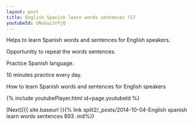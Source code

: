 ```yaml
---
layout: post
title: English Spanish learn words sentences 717 
youtubeId: GNsGuzJrPjQ
---
```

 
 
Helps to learn Spanish words and sentences for English speakers.

Opportunitiy to repeat the words sentences. 

Practice Spanish language. 
 
10 minutes practice every day. 
 
How to learn Spanish words and sentences for English speakers 
 
{% include youtubePlayer.html id=page.youtubeId %}
 
 
[Next]({{ site.baseurl }}{% link  split2/_posts/2014-10-04-English spanish learn words sentences 893 .md%})
 
